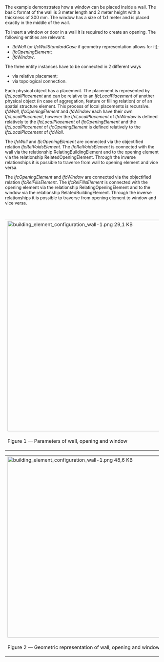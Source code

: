 ﻿The example demonstrates how a window can be placed inside a wall. The basic format of the wall is 3 meter length and 2 meter height with a thickness of 300 mm. The window has a size of 1x1 meter and is placed exactly in the middle of the wall.

To insert a window or door in a wall it is required to create an opening. The following entities are relevant:

*  _IfcWall_ (or _IfcWallStandardCase_ if geometry representation allows for it); 
*  _IfcOpeningElement_; 
*  _IfcWindow_. 

The three entity instances have to be connected in 2 different ways

* via relative placement; 
* via topological connection. 

Each physical object has a placement. The placement is represented by _IfcLocalPlacement_ and can be relative to an _IfcLocalPlacement_ of another physical object (in case of aggregation, feature or filling relation) or of an spatial structure element. This process of local placements is recursive. _IfcWall_, _IfcOpeningElement_ and _IfcWindow_ each have their own _IfcLocalPlacement_, however the _IfcLocalPlacement_ of _IfcWindow_ is defined relatively to the _IfcLocalPlacement_ of _IfcOpeningElement_ and the _IfcLocalPlacement_ of _IfcOpeningElement_ is defined relatively to the _IfcLocalPlacement_ of _IfcWall_.

The _IfcWall_ and _IfcOpeningElement_ are connected via the objectified relation _IfcRelVoidsElement_. The _IfcRelVoidsElement_ is connected with the wall via the relationship RelatingBuildingElement and to the opening element via the relationship RelatedOpeningElement. Through the inverse relationships it is possible to traverse from wall to opening element and vice versa.

The _IfcOpeningElement_ and _IfcWindow_ are connected via the objectified relation _IfcRelFillsElement_. The _IfcRelFillsElement_ is connected with the opening element via the relationship RelatingOpeningElement and to the window via the relationship RelatedBuildingElement. Through the inverse relationships it is possible to traverse from opening element to window and vice versa.

&nbsp;

<table summary="wall example">
        <tr>
          <td>
            <img src="../../../../figures/examples/building_element_configuration_wall-1.png" width="526" height="690" alt="building_element_configuration_wall-1.png 29,1 KB">
          </td>
          <td style=" vertical-align:bottom;">
            <p>
              The Figure 1 shows the parameters used for creating the example data set.
            </p>
          </td>
        </tr>
        <tr>
          <td>
            <p class="figure">Figure 1 &mdash; Parameters of wall, opening and window</p>
          </td>
          <td>
            &nbsp;
          </td>
        </tr>
    </table>

<table summary="wall example">
        <tr>
          <td>
            <img src="../../../../figures/examples/building_element_configuration_wall-2.png" width="846" height="594" alt="building_element_configuration_wall-1.png 48,6 KB">
          </td>
          <td style=" vertical-align:bottom;">
            <p>Figure 2 shows the geometric representation of the example data set.</p>
          </td>
        </tr>
        <tr>
          <td>
            <p class="figure">Figure 2 &mdash; Geometric representation of wall, opening and window</p>
          </td>
          <td>
            &nbsp;
          </td>
        </tr>			
      </table>
